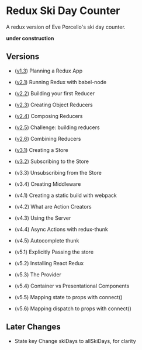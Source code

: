 Redux Ski Day Counter
=======================
A redux version of Eve Porcello's ski day counter.

__**under construction**__

Versions
----------

* ([v1.3](https://github.com/MoonTahoe/ski-day-counter-redux/tree/v1.3)) Planning a Redux App
* ([v2.1](https://github.com/MoonTahoe/ski-day-counter-redux/tree/v2.1)) Running Redux with babel-node
* ([v2.2](https://github.com/MoonTahoe/ski-day-counter-redux/tree/v2.2)) Building your first Reducer
* ([v2.3](https://github.com/MoonTahoe/ski-day-counter-redux/tree/v2.3)) Creating Object Reducers
* ([v2.4](https://github.com/MoonTahoe/ski-day-counter-redux/tree/v2.4)) Composing Reducers
* ([v2.5](https://github.com/MoonTahoe/ski-day-counter-redux/tree/v2.5)) Challenge: building reducers
* ([v2.6](https://github.com/MoonTahoe/ski-day-counter-redux/tree/v2.6)) Combining Reducers
* ([v3.1](https://github.com/MoonTahoe/ski-day-counter-redux/tree/v3.1)) Creating a Store
* ([v3.2](https://github.com/MoonTahoe/ski-day-counter-redux/tree/v3.2)) Subscribing to the Store
* (v3.3) Unsubscribing from the Store
* (v3.4) Creating Middleware

* (v4.1) Creating a static build with webpack
* (v4.2) What are Action Creators
* (v4.3) Using the Server
* (v4.4) Async Actions with redux-thunk
* (v4.5) Autocomplete thunk

* (v5.1) Explicitly Passing the store
* (v5.2) Installing React Redux
* (v5.3) The Provider
* (v5.4) Container vs Presentational Components
* (v5.5) Mapping state to props with connect()
* (v5.6) Mapping dispatch to props with connect()

Later Changes
------------

* State key Change skiDays to allSkiDays, for clarity
